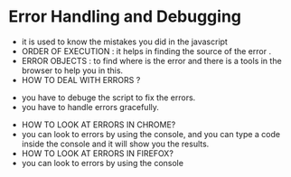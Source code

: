 # Error Handling and Debugging 
- it is used to know the mistakes you did in the javascript 
- ORDER OF EXECUTION : it helps in finding the source of the error .
- ERROR OBJECTS : to find where is the error and there is a tools in the browser to help you in this.
- HOW TO DEAL WITH ERRORS ?
* you have to debuge the script to fix the errors.
* you have to handle errors gracefully.
- HOW TO LOOK AT ERRORS IN CHROME?
- you can look to errors by using the console, and you can type a code inside the console and it will show you the results.
- HOW TO LOOK AT ERRORS IN FIREFOX?
- you can look to errors by using the console 

